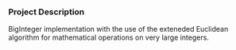 ### Project Description  
BigInteger implementation with the use of the exteneded Euclidean algorithm for mathematical operations on very large integers.  